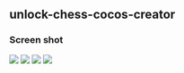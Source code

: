 
## unlock-chess-cocos-creator
### Screen shot

<img src="https://github.com/jbbeauchamp/mini-web-game/blob/master/unlock-chess-cocos-creator/images/cover.png">
<img src="https://github.com/jbbeauchamp/mini-web-game/blob/master/unlock-chess-cocos-creator/images/game-0.png">
<img src="https://github.com/jbbeauchamp/mini-web-game/blob/master/unlock-chess-cocos-creator/images/game-1.png">
<img src="https://github.com/jbbeauchamp/mini-web-game/blob/master/unlock-chess-cocos-creator/images/game-2.png">
